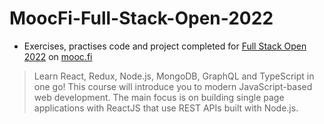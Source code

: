 # MoocFi-Full-Stack-Open-2022
- Exercises, practises code and project completed for [Full Stack Open 2022](https://fullstackopen.com/en/) on [mooc.fi](https://www.mooc.fi/en/)
> Learn React, Redux, Node.js, MongoDB, GraphQL and TypeScript in one go! This course will introduce you to modern JavaScript-based web development. The main focus is on building single page applications with ReactJS that use REST APIs built with Node.js.

